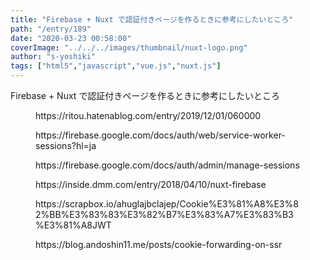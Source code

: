 ```yaml
---
title: "Firebase + Nuxt で認証付きページを作るときに参考にしたいところ"
path: "/entry/189"
date: "2020-03-23 00:58:00"
coverImage: "../../../images/thumbnail/nuxt-logo.png"
author: "s-yoshiki"
tags: ["html5","javascript","vue.js","nuxt.js"]
---
```


Firebase + Nuxt で認証付きページを作るときに参考にしたいところ

<!-- wp:embed {"url":"https://ritou.hatenablog.com/entry/2019/12/01/060000","type":"rich","providerNameSlug":"hatena-blog","className":""} -->
<figure class="wp-block-embed is-type-rich is-provider-hatena-blog"><div class="wp-block-embed__wrapper">
https://ritou.hatenablog.com/entry/2019/12/01/060000
</div></figure>
<!-- /wp:embed -->

<!-- wp:embed {"url":"https://firebase.google.com/docs/auth/web/service-worker-sessions?hl=ja"} -->
<figure class="wp-block-embed"><div class="wp-block-embed__wrapper">
https://firebase.google.com/docs/auth/web/service-worker-sessions?hl=ja
</div></figure>
<!-- /wp:embed -->

<!-- wp:embed {"url":"https://firebase.google.com/docs/auth/admin/manage-sessions"} -->
<figure class="wp-block-embed"><div class="wp-block-embed__wrapper">
https://firebase.google.com/docs/auth/admin/manage-sessions
</div></figure>
<!-- /wp:embed -->

<!-- wp:embed {"url":"https://inside.dmm.com/entry/2018/04/10/nuxt-firebase","type":"rich","providerNameSlug":"hatena-blog","className":""} -->
<figure class="wp-block-embed is-type-rich is-provider-hatena-blog"><div class="wp-block-embed__wrapper">
https://inside.dmm.com/entry/2018/04/10/nuxt-firebase
</div></figure>
<!-- /wp:embed -->

<!-- wp:embed {"url":"https://scrapbox.io/ahuglajbclajep/Cookie%E3%81%A8%E3%82%BB%E3%83%83%E3%82%B7%E3%83%A7%E3%83%B3%E3%81%A8JWT"} -->
<figure class="wp-block-embed"><div class="wp-block-embed__wrapper">
https://scrapbox.io/ahuglajbclajep/Cookie%E3%81%A8%E3%82%BB%E3%83%83%E3%82%B7%E3%83%A7%E3%83%B3%E3%81%A8JWT
</div></figure>
<!-- /wp:embed -->

<!-- wp:embed {"url":"https://blog.andoshin11.me/posts/cookie-forwarding-on-ssr"} -->
<figure class="wp-block-embed"><div class="wp-block-embed__wrapper">
https://blog.andoshin11.me/posts/cookie-forwarding-on-ssr
</div></figure>
<!-- /wp:embed -->